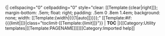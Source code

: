 {| cellspacing="0" cellpadding="0" style="clear: [[Template:{clear|right]]}; margin-bottom: .5em; float: right; padding: .5em 0 .8em 1.4em; background: none; width: [[Template:{width|{{{1|auto]]}}}};" [[Template:#if:{{{limit|]]}|class="toclimit-[[Template:{limit]]}"}}
| __TOC__
|}<noinclude>[[Category:Utility templates|[[Template:PAGENAME]]]]</noinclude><noinclude>[[Category:Imported help]]</noinclude>
